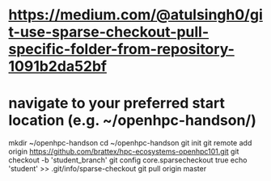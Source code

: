 # https://medium.com/@atulsingh0/git-use-sparse-checkout-pull-specific-folder-from-repository-1091b2da52bf

# navigate to your preferred start location (e.g. ~/openhpc-handson/)
mkdir ~/openhpc-handson
cd ~/openhpc-handson
git init
git remote add origin https://github.com/brattex/hpc-ecosystems-openhpc101.git
git checkout -b 'student_branch'
git config core.sparsecheckout true
echo 'student' >> .git/info/sparse-checkout
git pull origin master
